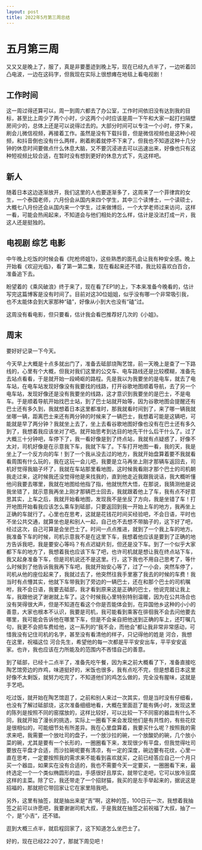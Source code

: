 ```yaml
---
layout: post
title: 2022年5月第三周总结
---
```


# 五月第三周

又又又是晚上了，服了，真是非要墨迹到晚上写，现在已经九点半了，一边听着凹凸电波，一边在这码字，但我现在实际上很想瘫在地毯上看电视剧！  


## 工作时间

这一周过得还算可以，周一到周六都去了办公室，工作时间依旧没有达到我的目标，甚至比上周少了两个小时，少这两个小时应该是周一下午和大家一起打扫隔壁房间少的，总体上还是可以说得过去的。大部分时间可以专注一个小时，停下来，刷会儿微信视频，再接着工作。虽然是没有下载抖音，但是微信视频也是这种小视频，和抖音倒也没有什么两样，刷着刷着就停不下来了，但我也不知道这种十几分钟的休息时间要做点什么休息大脑，又不要沉浸进去可以迅速出来，好像也只有这种短视频比较合适，在暂时没有想到更好的休息方式下，先这样吧。  

## 新人

随着日本这边逐渐放开，我们这里的人也要逐渐多了，这周来了一个菲律宾的女生，一个泰国老师，六月份会从国内来四个学生，其中三个读博士，一个读硕士，大概七八月份还会从国内来一个学生，过来做博后，一个大学老师过来访问，这样一看，可能会热闹起来，不知道会与他们相处的怎么样，估计是没法打成一片，我这人还是挺独的。  

## 电视剧 综艺 电影

中午晚上吃饭的时候会看《陀枪师姐1》，这些熟悉的面孔会让我有种安全感。晚上开始看《欢迎光临》，看了第一第二集，现在看起来还不错，我比较喜欢白百合，准备追下去。  

盼望着的《乘风破浪》终于来了，现在看了EP1的上，下本来准备今晚看的，估计写完这篇博客是没有时间了。目前对这30位姐姐，似乎没有哪一个非常吸引我，也不太能体会到大家那种“磕”，好像从小到大也没有“磕”过。  

这周没有看电影，但只要看，估计我会看巴推荐好几次的《小姐》。  

## 周末

要好好记录一下今天。  

今天早上大概是十点多就出门了，准备去砥部烧陶艺馆，前一天晚上是查了一下路线的，心里有个大概，但我对我们这里的公交车、电车路线还是比较模糊，准备先去站点看看，于是就开始一段崎岖的路程。先是我以为我要坐的是电车，就去了电车站，在电车站发现好像没有我要找的线路，打开谷歌地图顺着导航，去了另一个电车站，发现好像还是没有我要坐的线路，这才意识到我要坐的是巴士，不是电车。于是顺着导航开始找巴士站，到了巴士站就开始等，因为谷歌地图会提醒还有巴士还有多久到，我就想着日本这里都准时，那我就看时间到了，来了哪一辆我就坐哪一辆，距离巴士来还有两分钟的时候来了一辆巴士，我想着可能是这辆吧，可能就是早了两分钟？我就坐上去了，坐上去看谷歌地图好像也没有在巴士还有多久到了，我想着我应该坐对了吧。就开始思考到达目的地先干什么后干什么了。过了大概三十分钟吧，车停下了，我一看好像是到了终点站，我就有点疑惑了，好像不太对，司机好像是在示意我下车，我就下车了。下车打开地图一看，我的天，我是坐上了一个反方向的车！到了一个我从没去过的地方，我就开始盘算着要不我就看看周围有什么玩的，我在这玩一会儿吧，我要是立马再坐上刚才那辆车返回去，司机好觉得我脑子坏了，我就在车站那里看地图，这时候我看刚才那个巴士的司机朝我走过来，这时候我还没觉得他是来找我的，直到他走近我跟我说话，我大概听懂他问我要去哪里，我就在地图给他指了指，他就恍然大悟，在那说，我猜测他是说我坐错了，就示意我再坐上刚才那辆巴士回去，我就跟着他上了车，我有点不好意思其实，上车之后，我就开始看地图，发现我不是坐反了方向，我是坐错了车！打开地图开始看我应该怎么乘车到砥部，只要返回到我一开始上车的地方，我再坐上正确的车就行了。心里也在思考，这就是花钱花时间买经验吧，不会日语，平时也不坐公共交通，就算坐也是和别人一起，自己也不去想不带脑子的，这下好了吧，经过这次，自己可算是会坐巴士了。时间一点点推进，就到了一个我上车的地方。我准备下车的时候，司机示意我不是在这里下车，我想着他应该是要到了正确的地方告诉我吧，我是要安心等吗？有点迟疑片刻，但还是没下车。到了一个似乎大家都下车的地方了，我想着我也应该下车了吧，也许司机就是想让我在终点站下车，我又起身准备下车，但是司机说还不是这里。行，这下我也不用自己思考了，等什么时候到了他告诉我我再下车吧，我就开始安心等了，过了一小会，突然车停了，司机从他的座位起来了，我就过去了，他突然往我手里塞了我去的时候的车费！我当时有点懵其实，他就下车带我到了旁边的一辆巴士，还在和那个巴士的司机嘱咐，我不会日语，我要去砥部，我才看到原来这是正确的巴士，他说完就让我上车，我跟他说了谢谢就上车了。这个时候我心里特别特别温暖，因为在公共场合也没有哭得很大声，但是不知道在看这个你是否能体会到，在异国他乡这种的小小的善意，大家也根本不认识，我要是司机，我可能看到乘客在徘徊我不会去问他要去哪里，我可能会告诉他在哪里下车，但是不会亲自把他送到正确的车上，还叮嘱几句，我更不会把车费给他，这一系列的“我不会，而他会”都让我非常非常感动，可惜我没有记住司机的名字，甚至没有看清他的样子，只记得他的姓是 河合，我想在这里，祝福这位 河合先生，希望他的每一次都是平平安安出车，平平安安返家。也许，我也应该在力所能及的范围内不吝惜自己的善意。   

到了砥部，已经十二点半了，准备先吃午餐，因为来之前大概看了下，准备直接吃陶艺馆旁边的炸鸡，味道挺好的，米饭也很多，我有点吃不完，但是想着日本这里好像不太剩饭，就努力吃完了，不知道他们的鸡怎么做的，完全没有腥味，这就是手艺吧。 

吃过饭，就开始在陶艺馆逛了，之前和别人来过一次其实，但是当时没有仔细看，也没有了解过砥部烧，这次准备细细地看，大概在里面逛了能有俩小时，发现这里的陈列是按照不同的窑摆放的，这样比较好，可以比较一下不同窑的器皿有什么不同，我就开始了漫长的挑选，实际上一圈看下来会发现他们是有共性的，有些花纹是很相似的，可能细节处有所差异。我在心里盘算着，我要买什么呢？按照我的需求来吧，我需要一个放吐司的盘子，一个放沙拉的碗，一个放酸奶的碗，几个放小菜的碗，尤其是要有一个长形的，一圈圈看下来，发现很少有平盘，但我觉得吐司要放在平盘才合适，而沙拉碗呢要有清凉，有一定的深度，碗边要有花纹，心里一直在思考，一定要按照我的需求来不能看到喜欢就买，之前已经答应自己一个月只买一个器皿，如果实在没有合适的，我也不需要今天一定要买，一圈圈看下来，最终选定一个一个类似椭圆形的皿，手感很好且厚实，就带它走吧，它可以放冷豆腐这样的主菜。除了它，我还带走了一个招财猫，我买的是左手举起来的，据说这是招福的，那就把它带回家让它在家里陪我吧。  

另外，这里有抽签，就是抽出来是“吉”啊，这种的签，100日元一次，我想着我抽签之前可以许愿吧，我要谢谢司机大叔，于是我就在抽签之前祝福了大叔，抽了一个，是”小吉“，还不错。  

逛到大概三点半，就启程回家了，这下知道怎么坐巴士了。  

好的，现在已经22:20了，那就下周见吧！